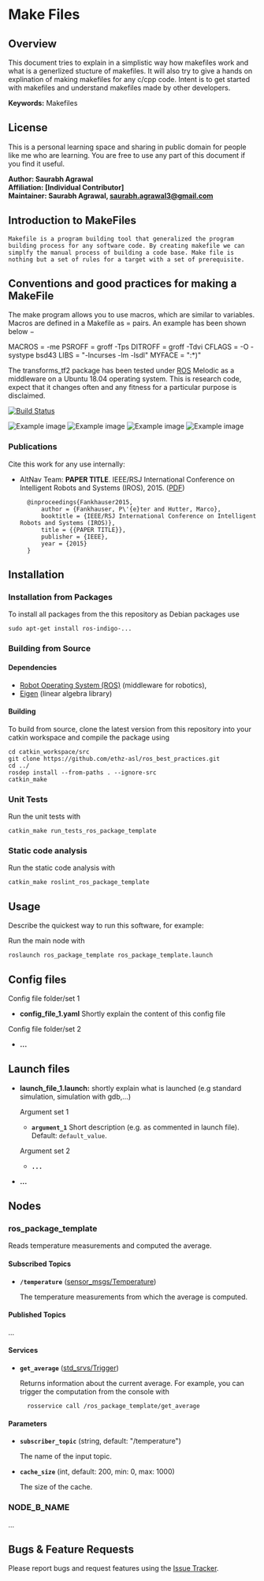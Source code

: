 # Make Files

## Overview
  This document tries to explain in a simplistic way how makefiles work and what is a generlized stucture of makefiles. It will also try to give a hands on explination of making makefiles for any c/cpp code. Intent is to get started with makefiles and understand makefiles made by other developers. 

**Keywords:** Makefiles

## License

This is a personal learning space and sharing in public domain for people like me who are learning. You are free to use any part of this document if you find it useful. 

**Author: Saurabh Agrawal<br />
Affiliation: [Individual Contributor]<br />
Maintainer: Saurabh Agrawal, saurabh.agrawal3@gmail.com**


## Introduction to MakeFiles

    Makefile is a program building tool that generalized the program building process for any software code. By creating makefile we can simplfy the manual process of building a code base. Make file is nothing but a set of rules for a target with a set of prerequisite.

## Conventions and good practices for making a MakeFile

The make program allows you to use macros, which are similar to variables. Macros are defined in a Makefile as = pairs. An example has been shown below −

MACROS  = -me
PSROFF  = groff -Tps
DITROFF = groff -Tdvi
CFLAGS  = -O -systype bsd43
LIBS    = "-lncurses -lm -lsdl"
MYFACE  = ":*)"







The transforms_tf2 package has been tested under [ROS] Melodic as a middleware on a Ubuntu 18.04 operating system. This is research code, expect that it changes often and any fitness for a particular purpose is disclaimed.

[![Build Status](http://rsl-ci.ethz.ch/buildStatus/icon?job=ros_best_practices)](http://rsl-ci.ethz.ch/job/ros_best_practices/)


![Example image](doc/BFD_X_axis.jpg)
![Example image](doc/BFD_Y_axis.jpg)
![Example image](doc/BFD_Z_axis.jpg)
![Example image](doc/TF_Tree.jpg)

### Publications

Cite this work for any use internally:

* AltNav Team: **PAPER TITLE**. IEEE/RSJ International Conference on Intelligent Robots and Systems (IROS), 2015. ([PDF](http://dx.doi.org/10.3929/ethz-a-010173654))

        @inproceedings{Fankhauser2015,
            author = {Fankhauser, P\'{e}ter and Hutter, Marco},
            booktitle = {IEEE/RSJ International Conference on Intelligent Robots and Systems (IROS)},
            title = {{PAPER TITLE}},
            publisher = {IEEE},
            year = {2015}
        }


## Installation

### Installation from Packages

To install all packages from the this repository as Debian packages use

    sudo apt-get install ros-indigo-...

### Building from Source

#### Dependencies

- [Robot Operating System (ROS)](http://wiki.ros.org) (middleware for robotics),
- [Eigen] (linear algebra library)

#### Building

To build from source, clone the latest version from this repository into your catkin workspace and compile the package using

	cd catkin_workspace/src
	git clone https://github.com/ethz-asl/ros_best_practices.git
	cd ../
	rosdep install --from-paths . --ignore-src
	catkin_make


### Unit Tests

Run the unit tests with

	catkin_make run_tests_ros_package_template

### Static code analysis

Run the static code analysis with

	catkin_make roslint_ros_package_template

## Usage

Describe the quickest way to run this software, for example:

Run the main node with

	roslaunch ros_package_template ros_package_template.launch

## Config files

Config file folder/set 1

* **config_file_1.yaml** Shortly explain the content of this config file

Config file folder/set 2

* **...**

## Launch files

* **launch_file_1.launch:** shortly explain what is launched (e.g standard simulation, simulation with gdb,...)

     Argument set 1

     - **`argument_1`** Short description (e.g. as commented in launch file). Default: `default_value`.

    Argument set 2

    - **`...`**

* **...**

## Nodes

### ros_package_template

Reads temperature measurements and computed the average.


#### Subscribed Topics

* **`/temperature`** ([sensor_msgs/Temperature])

	The temperature measurements from which the average is computed.


#### Published Topics

...


#### Services

* **`get_average`** ([std_srvs/Trigger])

	Returns information about the current average. For example, you can trigger the computation from the console with

		rosservice call /ros_package_template/get_average


#### Parameters

* **`subscriber_topic`** (string, default: "/temperature")

	The name of the input topic.

* **`cache_size`** (int, default: 200, min: 0, max: 1000)

	The size of the cache.


### NODE_B_NAME

...


## Bugs & Feature Requests

Please report bugs and request features using the [Issue Tracker](https://github.com/ethz-asl/ros_best_practices/issues).


[ROS]: http://www.ros.org
[rviz]: http://wiki.ros.org/rviz
[Eigen]: http://eigen.tuxfamily.org
[std_srvs/Trigger]: http://docs.ros.org/api/std_srvs/html/srv/Trigger.html
[sensor_msgs/Temperature]: http://docs.ros.org/api/sensor_msgs/html/msg/Temperature.html
